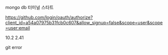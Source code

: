 mongo db 터미널 스타트

https://github.com/login/oauth/authorize?client_id=a54a07975b31fcb0c607&allow_signup=false&scope=user&scope=user:email

10.2 2.41

git error
